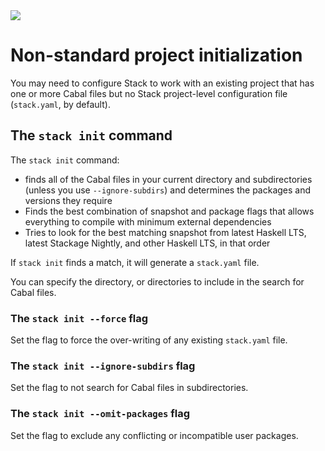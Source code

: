 <div class="hidden-warning"><a href="https://docs.haskellstack.org/"><img src="https://cdn.jsdelivr.net/gh/commercialhaskell/stack/doc/img/hidden-warning.svg"></a></div>

# Non-standard project initialization

You may need to configure Stack to work with an existing project that has one or
more Cabal files but no Stack project-level configuration file (`stack.yaml`, by
default).

## The `stack init` command

The `stack init` command:

* finds all of the Cabal files in your current directory and subdirectories
  (unless you use `--ignore-subdirs`) and determines the packages and versions
  they require
* Finds the best combination of snapshot and package flags that allows
  everything to compile with minimum external dependencies
* Tries to look for the best matching snapshot from latest Haskell LTS, latest
  Stackage Nightly, and other Haskell LTS, in that order

If `stack init` finds a match, it will generate a `stack.yaml` file.

You can specify the directory, or directories to include in the search for
Cabal files.

### The `stack init --force` flag

Set the flag to force the over-writing of any existing `stack.yaml` file.

### The `stack init --ignore-subdirs` flag

Set the flag to not search for Cabal files in subdirectories.

### The `stack init --omit-packages` flag

Set the flag to exclude any conflicting or incompatible user packages.
